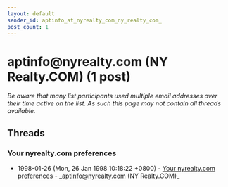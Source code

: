 ```yaml
---
layout: default
sender_id: aptinfo_at_nyrealty_com_ny_realty_com_
post_count: 1
---
```


# aptinfo<span>@</span>nyrealty.com (NY Realty.COM) (1 post)

_Be aware that many list participants used multiple email addresses over their time active on the list. As such this page may not contain all threads available._

## Threads

### Your nyrealty.com preferences
+ 1998-01-26 (Mon, 26 Jan 1998 10:18:22 +0800) - [Your nyrealty.com preferences](/archive/1998/01/f9cc6a5b78ac1de71639edd188b6211ecbb9e306299beff700a99bacf4ab1f70) - _aptinfo@nyrealty.com (NY Realty.COM)_

